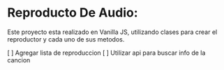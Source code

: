 # Reproducto De Audio:
Este proyecto esta realizado en Vanilla JS, utilizando clases para crear el reproductor y cada uno de sus metodos.

[ ] Agregar lista de reproduccion
[ ] Utilizar api para buscar info de la cancion